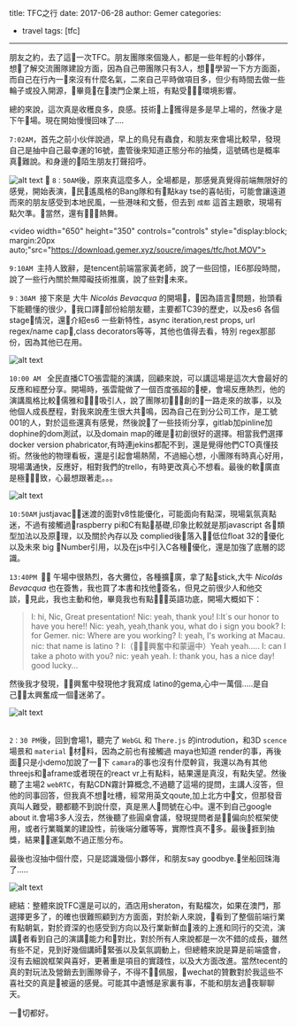 title: TFC之行
date: 2017-06-28
author: Gemer
categories:
- travel
tags: [tfc]

--------

朋友之約，去了這一次TFC。朋友團隊來個幾人，都是一些年輕的小夥伴，想了解交流團隊建設方面，因為自己帶團隊只有3人，想學習一下方方面面，而自己在行內一來沒有什麼名氣，二來自己平時做項目多，但少有時間去做一些輪子或投入開源，畢竟在澳門企業上班，有點受環境影響。

總的來說，這次真是收穫良多，良感。技術上獲得是多是早上場的，然後才是下午場。現在開始慢慢回味了....

`7:02AM`，首先之前小伙伴說過，早上的鳥兒有蟲食，和朋友來會場比較早，發現自己是抽中自己最幸運的16號，盡管後來知道正態分布的抽獎，這號碼也是概率真難說。和身邊的陌生朋友打聲招呼。

![alt text](https://download.gemer.xyz/soucre/images/tfc/tfc_1.jpg "frist pic")

`8：50AM`後，原來真這麼多人，全場都是，那感覺真覺得前端無限好的感覺，開始表演，民遙風格的Bang隊和有點kay tse的喜帖街，可能會讓遠道而來的朋友感受到本地民風，一些港味和文藝，但去到 `成都` 這首主題歌，現場有點欠準。當然，還有熱舞。

<video width="650" height="350"  controls="controls" style="display:block; margin:20px auto;"src="https://download.gemer.xyz/soucre/images/tfc/hot.MOV"></video>

`9:10AM `主持人致辭，是tencent前端當家黃老師，說了一些回憶，IE6那段時間，說了一些行內關於無障礙技術推廣，說了些對未來。

`9：30AM `接下來是 大牛 *Nicolás Bevacqua* 的開場，因為語言問題，抬頭看下能聽懂的很少，我口譯部份給朋友聽，主要都TC39的歷史，以及es6 各個stage情況，還介紹es6 一些新特性，async iteration,rest props, url regex/name cap,class decorators等等，其他也值得去看，特別 regex那部份，因為其他已在用。

![alt text](https://download.gemer.xyz/soucre/images/tfc/tfc_2.jpg "frist pic")

`10:00 AM ` 全民直播CTO張雲龍的演講，回顧來說，可以講這場是這次大會最好的反應和經歷分享。開場時，張雲龍做了一個百度張超的梗，會場反應熱烈，他的演講風格比較儒雅和吸引人，說了團隊初創的一路走來的故事，以及他個人成長歷程，對我來說產生很大共鳴，因為自己在到分公司工作，是工號001的人，對於這些還真有感覺，然後說了一些技術分享，gitlab加pinline加dophine的dom測試，以及domain map的確是初創很好的選擇。相當我們選擇docker version phabricator,有時連jekins都配不到，還是覺得他們CTO真懂技術。然後他的物理看板，還是引起會場熱鬧，不過細心想，小團隊有時真心好用，現場溝通快，反應好，相對我們的trello，有時更改真心不想看。最後的軟廣直是極致，心最想跟著走。。。

![alt text](https://download.gemer.xyz/soucre/images/tfc/tfc_3.jpg "frist pic")

`10:50AM` justjavac迷渡的面對v8性能優化，可能面向有點深，現場氣氛真點迷，不過有接觸過raspberry pi和C有點基礎,印象比較就是那javascript 各類型加法以及原理，以及關於內存以及 complied後落入低位float 32的優化以及未來 big Number引用，以及在js中引入C各種優化，還是加強了底層的認識。


`13:40PM ` 午場中很熱烈，各大攤位，各種擴廣，拿了點stick,大牛 *Nicolás Bevacqua* 也在簽售，我也買了本書和找他簽名，但見之前很少人和他交談，見此，我也主動和他，畢竟我也有點英語功底，開場大概如下：

> I: hi, Nic, Great presentation!
> Nic: yeah, thank you!
> I:It`s our honor to have you here!!
> Nic: yeah, yeah,thank you, what do i sign you book?
> I: for Gemer.
> nic: Where are you working?
> I: yeah, I's working at Macau.
> nic: that name is latino ?
> I:（興奮中和蒙逼中）Yeah yeah.....
> I: can I take a photo with you?
> nic: yeah yeah.
> I: thank you, has a nice day! good lucky...

然後我才發現，興奮中發現他才我寫成 latino的gema,心中一萬個.....是自己太興奮成一個迷弟了。


![alt text](https://download.gemer.xyz/soucre/images/tfc/tfc_4.jpg "frist pic")
<br>
<br>

`2：30 PM`後，回到會場1，聽完了 `WebGL` 和 `There.js` 的introdution，和3D `scence`場景和 `material` 材料，因為之前也有接觸過 maya也知道 render的事，再後面只是小demo加說了一下 `camara`的事也沒有什麼幹貨，我還以為有其他threejs和aframe或者現在的react vr上有點料，結果還是真沒，有點失望。然後聽了主場2 `webRTC`，有點CDN霧計算概念,不過聽了這場的提問，主講人沒答，但他的同事回答，但我真不想吐槽，經常用英文qoute,加上北方中文，但那發音真叫人難受，聽都聽不到說什麼，真是黑人問號在心中。還不到自己google about it.會場3多人沒去，然後聽了些圓桌會議，發現提問者是偏向於框架使用，或者行業職業的建設性，前後端分離等等，實際性真不多。最後捱到抽獎，結果運氣敵不過正態分布。

最後也沒抽中個什麼，只是認識幾個小夥伴，和朋友say goodbye.坐船回珠海了.....

![alt text](https://download.gemer.xyz/soucre/images/tfc/tfc_5.jpg "frist pic")

總結：整體來說TFC還是可以的，酒店用sheraton，有點檔次，如果在澳門，那選擇更多了，的確也很難照顧到方方面面，對於新人來說，看到了整個前端行業有點朝氣，對於資深的也感受到方向以及行業新鮮血液的上進和同行的交流，演講者看到自己的演講能力和對比，對於所有人來說都是一次不錯的成長，雖然有些不足，見到好幾個講師緊張以及氣氛調動上，但總體來說是算是前端盛會，沒有去細說框架與喜好，更著重是項目的實踐性，以及大方面改進。當然tecent的真的對玩法及營銷去到團隊骨子，不得不佩服，wechat的贊數對於我這些不喜社交的真是被逼的感覺。可能其中遺憾是家裏有事，不能和朋友過夜聊聊天。

一切都好。

<br>
<br>
<br>











